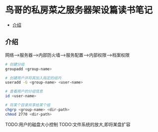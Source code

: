 # 鸟哥的私房菜之服务器架设篇读书笔记

<!-- vim-markdown-toc Marked -->

* [介绍](#介绍)

<!-- vim-markdown-toc -->

## 介绍

网络-->服务器-->内部防火墙-->服务配置-->内部权限-->档案权限

```sh
# 创建分组
groupadd <group-name>

# 创建用户并将其加入指定的组内
useradd -G <group-name> <user-name>

# 查看用户的分组信息
id <user-name>

# 将某个目录共享给某个组
chgrp <group-name> <dir-path>
chmod 2770 <dir-path>
```

TODO:用户的磁盘大小控制
TODO:文件系统的放大,即将某盘扩容

